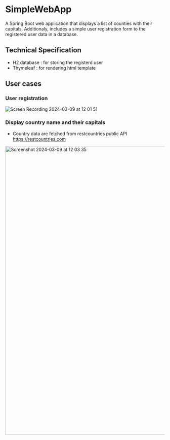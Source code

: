 # SimpleWebApp
A Spring Boot web application that displays a list of counties with their capitals. Additionaly, includes a simple user registration form to the registered user data in a database.

## Technical Specification
- H2 database : for storing the registerd user
- Thymeleaf : for rendering html template

## User cases
### User registration
![Screen Recording 2024-03-09 at 12 01 51](https://github.com/Ramkumar356/SimpleWebApp/assets/153019848/9c5ef67c-06d3-462e-bb1b-20c82e82429c)

### Display country name and their capitals
 - Country data are fetched from restcountries public API https://restcountries.com
<img width="909" alt="Screenshot 2024-03-09 at 12 03 35" src="https://github.com/Ramkumar356/SimpleWebApp/assets/153019848/2cdcbebf-1757-4cb9-9926-2e9358f50492">




